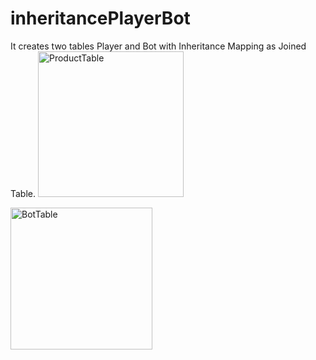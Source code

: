 # inheritancePlayerBot
It creates two tables Player and Bot with Inheritance Mapping as Joined Table.
<img width="233" alt="ProductTable" src="https://github.com/JishuGhose/inheritancePlayerBot/assets/103370705/72d4a596-9f3a-4ab7-aa88-bb3101a30811">

<img width="227" alt="BotTable" src="https://github.com/JishuGhose/inheritancePlayerBot/assets/103370705/0e1fff72-1881-4c85-ac23-874d306aefca">

